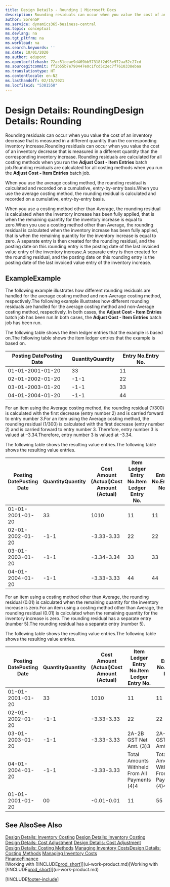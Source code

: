 ```yaml
---
title: Design Details - Rounding | Microsoft Docs
description: Rounding residuals can occur when you value the cost of an inventory decrease that is measured in a different quantity than the corresponding inventory increase. Rounding residuals are calculated for all costing methods when you run the **Adjust Cost - Item Entries** batch job.
author: SorenGP
ms.service: dynamics365-business-central
ms.topic: conceptual
ms.devlang: na
ms.tgt_pltfrm: na
ms.workload: na
ms.search.keywords: ''
ms.date: 10/01/2020
ms.author: edupont
ms.openlocfilehash: 72ac51ceae9d469bb57318f2d93e972aa52c27cd
ms.sourcegitcommit: ff2b55b7e790447e0c1fcd5c2ec7f7610338ebaa
ms.translationtype: HT
ms.contentlocale: en-NZ
ms.lasthandoff: 02/15/2021
ms.locfileid: "5381558"
---
```

# <a name="design-details-rounding"></a><span data-ttu-id="b5dce-104">Design Details: Rounding</span><span class="sxs-lookup"><span data-stu-id="b5dce-104">Design Details: Rounding</span></span>
<span data-ttu-id="b5dce-105">Rounding residuals can occur when you value the cost of an inventory decrease that is measured in a different quantity than the corresponding inventory increase.</span><span class="sxs-lookup"><span data-stu-id="b5dce-105">Rounding residuals can occur when you value the cost of an inventory decrease that is measured in a different quantity than the corresponding inventory increase.</span></span> <span data-ttu-id="b5dce-106">Rounding residuals are calculated for all costing methods when you run the **Adjust Cost - Item Entries** batch job.</span><span class="sxs-lookup"><span data-stu-id="b5dce-106">Rounding residuals are calculated for all costing methods when you run the **Adjust Cost - Item Entries** batch job.</span></span>  

 <span data-ttu-id="b5dce-107">When you use the average costing method, the rounding residual is calculated and recorded on a cumulative, entry-by-entry basis.</span><span class="sxs-lookup"><span data-stu-id="b5dce-107">When you use the average costing method, the rounding residual is calculated and recorded on a cumulative, entry-by-entry basis.</span></span>  

 <span data-ttu-id="b5dce-108">When you use a costing method other than Average, the rounding residual is calculated when the inventory increase has been fully applied, that is when the remaining quantity for the inventory increase is equal to zero.</span><span class="sxs-lookup"><span data-stu-id="b5dce-108">When you use a costing method other than Average, the rounding residual is calculated when the inventory increase has been fully applied, that is when the remaining quantity for the inventory increase is equal to zero.</span></span> <span data-ttu-id="b5dce-109">A separate entry is then created for the rounding residual, and the posting date on this rounding entry is the posting date of the last invoiced value entry of the inventory increase.</span><span class="sxs-lookup"><span data-stu-id="b5dce-109">A separate entry is then created for the rounding residual, and the posting date on this rounding entry is the posting date of the last invoiced value entry of the inventory increase.</span></span>  

## <a name="example"></a><span data-ttu-id="b5dce-110">Example</span><span class="sxs-lookup"><span data-stu-id="b5dce-110">Example</span></span>  
 <span data-ttu-id="b5dce-111">The following example illustrates how different rounding residuals are handled for the average costing method and non-Average costing method, respectively.</span><span class="sxs-lookup"><span data-stu-id="b5dce-111">The following example illustrates how different rounding residuals are handled for the average costing method and non-Average costing method, respectively.</span></span> <span data-ttu-id="b5dce-112">In both cases, the **Adjust Cost - Item Entries** batch job has been run.</span><span class="sxs-lookup"><span data-stu-id="b5dce-112">In both cases, the **Adjust Cost - Item Entries** batch job has been run.</span></span>  

 <span data-ttu-id="b5dce-113">The following table shows the item ledger entries that the example is based on.</span><span class="sxs-lookup"><span data-stu-id="b5dce-113">The following table shows the item ledger entries that the example is based on.</span></span>  

|<span data-ttu-id="b5dce-114">Posting Date</span><span class="sxs-lookup"><span data-stu-id="b5dce-114">Posting Date</span></span>|<span data-ttu-id="b5dce-115">Quantity</span><span class="sxs-lookup"><span data-stu-id="b5dce-115">Quantity</span></span>|<span data-ttu-id="b5dce-116">Entry No.</span><span class="sxs-lookup"><span data-stu-id="b5dce-116">Entry No.</span></span>|  
|------------------|--------------|---------------|  
|<span data-ttu-id="b5dce-117">01-01-20</span><span class="sxs-lookup"><span data-stu-id="b5dce-117">01-01-20</span></span>|<span data-ttu-id="b5dce-118">3</span><span class="sxs-lookup"><span data-stu-id="b5dce-118">3</span></span>|<span data-ttu-id="b5dce-119">1</span><span class="sxs-lookup"><span data-stu-id="b5dce-119">1</span></span>|  
|<span data-ttu-id="b5dce-120">02-01-20</span><span class="sxs-lookup"><span data-stu-id="b5dce-120">02-01-20</span></span>|<span data-ttu-id="b5dce-121">-1</span><span class="sxs-lookup"><span data-stu-id="b5dce-121">-1</span></span>|<span data-ttu-id="b5dce-122">2</span><span class="sxs-lookup"><span data-stu-id="b5dce-122">2</span></span>|  
|<span data-ttu-id="b5dce-123">03-01-20</span><span class="sxs-lookup"><span data-stu-id="b5dce-123">03-01-20</span></span>|<span data-ttu-id="b5dce-124">-1</span><span class="sxs-lookup"><span data-stu-id="b5dce-124">-1</span></span>|<span data-ttu-id="b5dce-125">3</span><span class="sxs-lookup"><span data-stu-id="b5dce-125">3</span></span>|  
|<span data-ttu-id="b5dce-126">04-01-20</span><span class="sxs-lookup"><span data-stu-id="b5dce-126">04-01-20</span></span>|<span data-ttu-id="b5dce-127">-1</span><span class="sxs-lookup"><span data-stu-id="b5dce-127">-1</span></span>|<span data-ttu-id="b5dce-128">4</span><span class="sxs-lookup"><span data-stu-id="b5dce-128">4</span></span>|  

 <span data-ttu-id="b5dce-129">For an item using the Average costing method, the rounding residual (1/300) is calculated with the first decrease (entry number 2) and is carried forward to entry number 3.</span><span class="sxs-lookup"><span data-stu-id="b5dce-129">For an item using the Average costing method, the rounding residual (1/300) is calculated with the first decrease (entry number 2) and is carried forward to entry number 3.</span></span> <span data-ttu-id="b5dce-130">Therefore, entry number 3 is valued at –3.34.</span><span class="sxs-lookup"><span data-stu-id="b5dce-130">Therefore, entry number 3 is valued at –3.34.</span></span>  

 <span data-ttu-id="b5dce-131">The following table shows the resulting value entries.</span><span class="sxs-lookup"><span data-stu-id="b5dce-131">The following table shows the resulting value entries.</span></span>  

|<span data-ttu-id="b5dce-132">Posting Date</span><span class="sxs-lookup"><span data-stu-id="b5dce-132">Posting Date</span></span>|<span data-ttu-id="b5dce-133">Quantity</span><span class="sxs-lookup"><span data-stu-id="b5dce-133">Quantity</span></span>|<span data-ttu-id="b5dce-134">Cost Amount (Actual)</span><span class="sxs-lookup"><span data-stu-id="b5dce-134">Cost Amount (Actual)</span></span>|<span data-ttu-id="b5dce-135">Item Ledger Entry No.</span><span class="sxs-lookup"><span data-stu-id="b5dce-135">Item Ledger Entry No.</span></span>|<span data-ttu-id="b5dce-136">Entry No.</span><span class="sxs-lookup"><span data-stu-id="b5dce-136">Entry No.</span></span>|  
|------------------|--------------|----------------------------|---------------------------|---------------|  
|<span data-ttu-id="b5dce-137">01-01-20</span><span class="sxs-lookup"><span data-stu-id="b5dce-137">01-01-20</span></span>|<span data-ttu-id="b5dce-138">3</span><span class="sxs-lookup"><span data-stu-id="b5dce-138">3</span></span>|<span data-ttu-id="b5dce-139">10</span><span class="sxs-lookup"><span data-stu-id="b5dce-139">10</span></span>|<span data-ttu-id="b5dce-140">1</span><span class="sxs-lookup"><span data-stu-id="b5dce-140">1</span></span>|<span data-ttu-id="b5dce-141">1</span><span class="sxs-lookup"><span data-stu-id="b5dce-141">1</span></span>|  
|<span data-ttu-id="b5dce-142">02-01-20</span><span class="sxs-lookup"><span data-stu-id="b5dce-142">02-01-20</span></span>|<span data-ttu-id="b5dce-143">-1</span><span class="sxs-lookup"><span data-stu-id="b5dce-143">-1</span></span>|<span data-ttu-id="b5dce-144">-3.33</span><span class="sxs-lookup"><span data-stu-id="b5dce-144">-3.33</span></span>|<span data-ttu-id="b5dce-145">2</span><span class="sxs-lookup"><span data-stu-id="b5dce-145">2</span></span>|<span data-ttu-id="b5dce-146">2</span><span class="sxs-lookup"><span data-stu-id="b5dce-146">2</span></span>|  
|<span data-ttu-id="b5dce-147">03-01-20</span><span class="sxs-lookup"><span data-stu-id="b5dce-147">03-01-20</span></span>|<span data-ttu-id="b5dce-148">-1</span><span class="sxs-lookup"><span data-stu-id="b5dce-148">-1</span></span>|<span data-ttu-id="b5dce-149">-3.34</span><span class="sxs-lookup"><span data-stu-id="b5dce-149">-3.34</span></span>|<span data-ttu-id="b5dce-150">3</span><span class="sxs-lookup"><span data-stu-id="b5dce-150">3</span></span>|<span data-ttu-id="b5dce-151">3</span><span class="sxs-lookup"><span data-stu-id="b5dce-151">3</span></span>|  
|<span data-ttu-id="b5dce-152">04-01-20</span><span class="sxs-lookup"><span data-stu-id="b5dce-152">04-01-20</span></span>|<span data-ttu-id="b5dce-153">-1</span><span class="sxs-lookup"><span data-stu-id="b5dce-153">-1</span></span>|<span data-ttu-id="b5dce-154">-3.33</span><span class="sxs-lookup"><span data-stu-id="b5dce-154">-3.33</span></span>|<span data-ttu-id="b5dce-155">4</span><span class="sxs-lookup"><span data-stu-id="b5dce-155">4</span></span>|<span data-ttu-id="b5dce-156">4</span><span class="sxs-lookup"><span data-stu-id="b5dce-156">4</span></span>|  

 <span data-ttu-id="b5dce-157">For an item using a costing method other than Average, the rounding residual (0.01) is calculated when the remaining quantity for the inventory increase is zero.</span><span class="sxs-lookup"><span data-stu-id="b5dce-157">For an item using a costing method other than Average, the rounding residual (0.01) is calculated when the remaining quantity for the inventory increase is zero.</span></span> <span data-ttu-id="b5dce-158">The rounding residual has a separate entry (number 5).</span><span class="sxs-lookup"><span data-stu-id="b5dce-158">The rounding residual has a separate entry (number 5).</span></span>  

 <span data-ttu-id="b5dce-159">The following table shows the resulting value entries.</span><span class="sxs-lookup"><span data-stu-id="b5dce-159">The following table shows the resulting value entries.</span></span>  

|<span data-ttu-id="b5dce-160">Posting Date</span><span class="sxs-lookup"><span data-stu-id="b5dce-160">Posting Date</span></span>|<span data-ttu-id="b5dce-161">Quantity</span><span class="sxs-lookup"><span data-stu-id="b5dce-161">Quantity</span></span>|<span data-ttu-id="b5dce-162">Cost Amount (Actual)</span><span class="sxs-lookup"><span data-stu-id="b5dce-162">Cost Amount (Actual)</span></span>|<span data-ttu-id="b5dce-163">Item Ledger Entry No.</span><span class="sxs-lookup"><span data-stu-id="b5dce-163">Item Ledger Entry No.</span></span>|<span data-ttu-id="b5dce-164">Entry No.</span><span class="sxs-lookup"><span data-stu-id="b5dce-164">Entry No.</span></span>|  
|------------------|--------------|----------------------------|---------------------------|---------------|  
|<span data-ttu-id="b5dce-165">01-01-20</span><span class="sxs-lookup"><span data-stu-id="b5dce-165">01-01-20</span></span>|<span data-ttu-id="b5dce-166">3</span><span class="sxs-lookup"><span data-stu-id="b5dce-166">3</span></span>|<span data-ttu-id="b5dce-167">10</span><span class="sxs-lookup"><span data-stu-id="b5dce-167">10</span></span>|<span data-ttu-id="b5dce-168">1</span><span class="sxs-lookup"><span data-stu-id="b5dce-168">1</span></span>|<span data-ttu-id="b5dce-169">1</span><span class="sxs-lookup"><span data-stu-id="b5dce-169">1</span></span>|  
|<span data-ttu-id="b5dce-170">02-01-20</span><span class="sxs-lookup"><span data-stu-id="b5dce-170">02-01-20</span></span>|<span data-ttu-id="b5dce-171">-1</span><span class="sxs-lookup"><span data-stu-id="b5dce-171">-1</span></span>|<span data-ttu-id="b5dce-172">-3.33</span><span class="sxs-lookup"><span data-stu-id="b5dce-172">-3.33</span></span>|<span data-ttu-id="b5dce-173">2</span><span class="sxs-lookup"><span data-stu-id="b5dce-173">2</span></span>|<span data-ttu-id="b5dce-174">2</span><span class="sxs-lookup"><span data-stu-id="b5dce-174">2</span></span>|  
|<span data-ttu-id="b5dce-175">03-01-20</span><span class="sxs-lookup"><span data-stu-id="b5dce-175">03-01-20</span></span>|<span data-ttu-id="b5dce-176">-1</span><span class="sxs-lookup"><span data-stu-id="b5dce-176">-1</span></span>|<span data-ttu-id="b5dce-177">-3.33</span><span class="sxs-lookup"><span data-stu-id="b5dce-177">-3.33</span></span>|<span data-ttu-id="b5dce-178">2A-2B GST Net Amt. (3)</span><span class="sxs-lookup"><span data-stu-id="b5dce-178">3</span></span>|<span data-ttu-id="b5dce-179">2A-2B GST Net Amt. (3)</span><span class="sxs-lookup"><span data-stu-id="b5dce-179">3</span></span>|  
|<span data-ttu-id="b5dce-180">04-01-20</span><span class="sxs-lookup"><span data-stu-id="b5dce-180">04-01-20</span></span>|<span data-ttu-id="b5dce-181">-1</span><span class="sxs-lookup"><span data-stu-id="b5dce-181">-1</span></span>|<span data-ttu-id="b5dce-182">-3.33</span><span class="sxs-lookup"><span data-stu-id="b5dce-182">-3.33</span></span>|<span data-ttu-id="b5dce-183">Total Amounts Withheld From All Payments (4)</span><span class="sxs-lookup"><span data-stu-id="b5dce-183">4</span></span>|<span data-ttu-id="b5dce-184">Total Amounts Withheld From All Payments (4)</span><span class="sxs-lookup"><span data-stu-id="b5dce-184">4</span></span>|  
|<span data-ttu-id="b5dce-185">01-01-20</span><span class="sxs-lookup"><span data-stu-id="b5dce-185">01-01-20</span></span>|<span data-ttu-id="b5dce-186">0</span><span class="sxs-lookup"><span data-stu-id="b5dce-186">0</span></span>|<span data-ttu-id="b5dce-187">-0.01</span><span class="sxs-lookup"><span data-stu-id="b5dce-187">-0.01</span></span>|<span data-ttu-id="b5dce-188">1</span><span class="sxs-lookup"><span data-stu-id="b5dce-188">1</span></span>|<span data-ttu-id="b5dce-189">5</span><span class="sxs-lookup"><span data-stu-id="b5dce-189">5</span></span>|  

## <a name="see-also"></a><span data-ttu-id="b5dce-190">See Also</span><span class="sxs-lookup"><span data-stu-id="b5dce-190">See Also</span></span>  
 <span data-ttu-id="b5dce-191">[Design Details: Inventory Costing](design-details-inventory-costing.md) </span><span class="sxs-lookup"><span data-stu-id="b5dce-191">[Design Details: Inventory Costing](design-details-inventory-costing.md) </span></span>  
 <span data-ttu-id="b5dce-192">[Design Details: Cost Adjustment](design-details-cost-adjustment.md) </span><span class="sxs-lookup"><span data-stu-id="b5dce-192">[Design Details: Cost Adjustment](design-details-cost-adjustment.md) </span></span>  
 <span data-ttu-id="b5dce-193">[Design Details: Costing Methods](design-details-costing-methods.md) [Managing Inventory Costs](finance-manage-inventory-costs.md)</span><span class="sxs-lookup"><span data-stu-id="b5dce-193">[Design Details: Costing Methods](design-details-costing-methods.md) [Managing Inventory Costs](finance-manage-inventory-costs.md)</span></span>  
 [<span data-ttu-id="b5dce-194">Finance</span><span class="sxs-lookup"><span data-stu-id="b5dce-194">Finance</span></span>](finance.md)  
 <span data-ttu-id="b5dce-195">[Working with [!INCLUDE[prod_short](includes/prod_short.md)]](ui-work-product.md)</span><span class="sxs-lookup"><span data-stu-id="b5dce-195">[Working with [!INCLUDE[prod_short](includes/prod_short.md)]](ui-work-product.md)</span></span>


[!INCLUDE[footer-include](includes/footer-banner.md)]